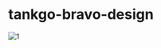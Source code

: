 # tankgo-bravo-design

![1](https://github.com/reactiff/tankgo-bravo-design/raw/master/square-log.png)

